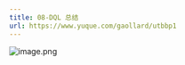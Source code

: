 ```yaml
---
title: 08-DQL 总结
url: https://www.yuque.com/gaollard/utbbp1
---
```


![image.png](http://s3.airtlab.com/mysql/1656427575765-ec1185d3-a655-48d7-8f7d-62be88823e85.png)
